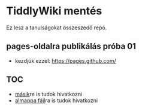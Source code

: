 
# TiddlyWiki mentés 

Ez lesz a tanulságokat összeszedő repó.

## pages-oldalra publikálás próba 01

* kezdjük ezzel: https://pages.github.com/

## TOC

- [másik](masik.md)re is tudok hivatkozni
- [almappa fájl](almappa/file01.md)ra is tudok hivatkozni


